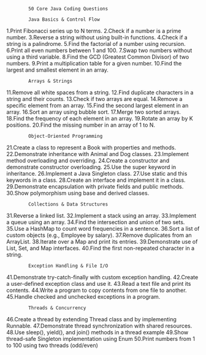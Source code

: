             50 Core Java Coding Questions

            Java Basics & Control Flow
1.Print Fibonacci series up to N terms.
2.Check if a number is a prime number.
3.Reverse a string without using built-in functions.
4.Check if a string is a palindrome.
5.Find the factorial of a number using recursion.
6.Print all even numbers between 1 and 100.
7.Swap two numbers without using a third variable.
8.Find the GCD (Greatest Common Divisor) of two numbers.
9.Print a multiplication table for a given number.
10.Find the largest and smallest element in an array.


            Arrays & Strings
11.Remove all white spaces from a string.
12.Find duplicate characters in a string and their counts.
13.Check if two arrays are equal.
14.Remove a specific element from an array.
15.Find the second largest element in an array.
16.Sort an array using bubble sort.
17.Merge two sorted arrays.
18.Find the frequency of each element in an array.
19.Rotate an array by K positions.
20.Find the missing number in an array of 1 to N.


            Object-Oriented Programming
21.Create a class to represent a Book with properties and methods.
22.Demonstrate inheritance with Animal and Dog classes.
23.Implement method overloading and overriding.
24.Create a constructor and demonstrate constructor overloading.
25.Use the super keyword in inheritance.
26.Implement a Java Singleton class.
27.Use static and this keywords in a class.
28.Create an interface and implement it in a class.
29.Demonstrate encapsulation with private fields and public methods.
30.Show polymorphism using base and derived classes.


            Collections & Data Structures
31.Reverse a linked list.
32.Implement a stack using an array.
33.Implement a queue using an array.
34.Find the intersection and union of two sets.
35.Use a HashMap to count word frequencies in a sentence.
36.Sort a list of custom objects (e.g., Employee by salary).
37.Remove duplicates from an ArrayList.
38.Iterate over a Map and print its entries.
39.Demonstrate use of List, Set, and Map interfaces.
40.Find the first non-repeated character in a string.
            
            
            Exception Handling & File I/O
41.Demonstrate try-catch-finally with custom exception handling.
42.Create a user-defined exception class and use it.
43.Read a text file and print its contents.
44.Write a program to copy contents from one file to another.
45.Handle checked and unchecked exceptions in a program.


            Threads & Concurrency
46.Create a thread by extending Thread class and by implementing Runnable.
47.Demonstrate thread synchronization with shared resources.
48.Use sleep(), yield(), and join() methods in a thread example
49.Show thread-safe Singleton implementation using Enum
50.Print numbers from 1 to 100 using two threads (odd/even)